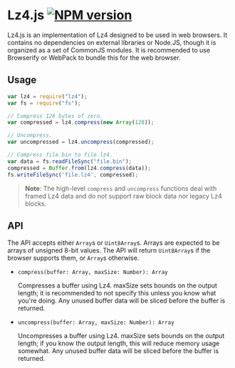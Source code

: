 # Lz4.js [![NPM version](https://badge.fury.io/js/lz4js.svg)](https://www.npmjs.com/package/lz4js)
Lz4.js is an implementation of Lz4 designed to be used in web browsers. It contains no dependencies on external libraries or Node.JS, though it is organized as a set of CommonJS modules. It is recommended to use Browserify or WebPack to bundle this for the web browser.

## Usage
```javascript
var lz4 = require("lz4");
var fs = require("fs");

// Compress 128 bytes of zero.
var compressed = lz4.compress(new Array(128));

// Uncompress.
var uncompressed = lz4.uncompress(compressed);

// Compress file.bin to file.lz4.
var data = fs.readFileSync("file.bin");
compressed = Buffer.from(lz4.compress(data));
fs.writeFileSync('file.lz4', compressed);
```

> **Note**: The high-level `compress` and `uncompress` functions deal with framed Lz4 data and do not support raw block data nor legacy Lz4 blocks.

## API
The API accepts either `Array`s or `Uint8Array`s. Arrays are expected to be arrays of unsigned 8-bit values. The API will return `Uint8Array`s if the browser supports them, or `Array`s otherwise.

  - `compress(buffer: Array, maxSize: Number): Array`

    Compresses a buffer using Lz4. maxSize sets bounds on the output length; it is recommended to not specify this unless you know what you're doing.
    Any unused buffer data will be sliced before the buffer is returned.

  - `uncompress(buffer: Array, maxSize: Number): Array`

    Uncompresses a buffer using Lz4. maxSize sets bounds on the output length; if you know the output length, this will reduce memory usage somewhat.
    Any unused buffer data will be sliced before the buffer is returned.